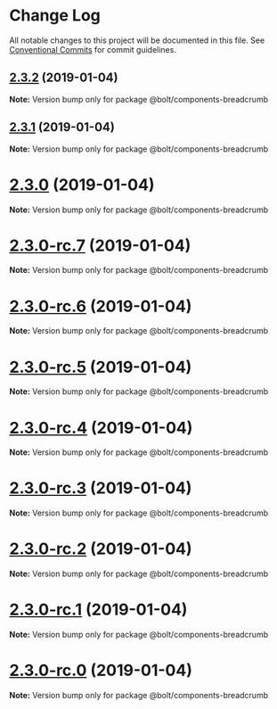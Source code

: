 # Change Log

All notable changes to this project will be documented in this file.
See [Conventional Commits](https://conventionalcommits.org) for commit guidelines.

## [2.3.2](https://github.com/bolt-design-system/bolt/tree/master/packages/components/bolt-breadcrumb/compare/v2.3.1...v2.3.2) (2019-01-04)

**Note:** Version bump only for package @bolt/components-breadcrumb





## [2.3.1](https://github.com/bolt-design-system/bolt/tree/master/packages/components/bolt-breadcrumb/compare/v2.3.0...v2.3.1) (2019-01-04)

**Note:** Version bump only for package @bolt/components-breadcrumb





# [2.3.0](https://github.com/bolt-design-system/bolt/tree/master/packages/components/bolt-breadcrumb/compare/v2.3.0-rc.7...v2.3.0) (2019-01-04)

**Note:** Version bump only for package @bolt/components-breadcrumb





# [2.3.0-rc.7](https://github.com/bolt-design-system/bolt/tree/master/packages/components/bolt-breadcrumb/compare/v2.3.0-rc.6...v2.3.0-rc.7) (2019-01-04)

**Note:** Version bump only for package @bolt/components-breadcrumb





# [2.3.0-rc.6](https://github.com/bolt-design-system/bolt/tree/master/packages/components/bolt-breadcrumb/compare/v2.3.0-rc.5...v2.3.0-rc.6) (2019-01-04)

**Note:** Version bump only for package @bolt/components-breadcrumb





# [2.3.0-rc.5](https://github.com/bolt-design-system/bolt/tree/master/packages/components/bolt-breadcrumb/compare/v2.3.0-rc.4...v2.3.0-rc.5) (2019-01-04)

**Note:** Version bump only for package @bolt/components-breadcrumb





# [2.3.0-rc.4](https://github.com/bolt-design-system/bolt/tree/master/packages/components/bolt-breadcrumb/compare/v2.3.0-rc.3...v2.3.0-rc.4) (2019-01-04)

**Note:** Version bump only for package @bolt/components-breadcrumb





# [2.3.0-rc.3](https://github.com/bolt-design-system/bolt/tree/master/packages/components/bolt-breadcrumb/compare/v2.3.0-rc.2...v2.3.0-rc.3) (2019-01-04)

**Note:** Version bump only for package @bolt/components-breadcrumb





# [2.3.0-rc.2](https://github.com/bolt-design-system/bolt/tree/master/packages/components/bolt-breadcrumb/compare/v2.3.0-rc.1...v2.3.0-rc.2) (2019-01-04)

**Note:** Version bump only for package @bolt/components-breadcrumb





# [2.3.0-rc.1](https://github.com/bolt-design-system/bolt/tree/master/packages/components/bolt-breadcrumb/compare/vv2.3.0-rc.0...v2.3.0-rc.1) (2019-01-04)

**Note:** Version bump only for package @bolt/components-breadcrumb





# [2.3.0-rc.0](https://github.com/bolt-design-system/bolt/tree/master/packages/components/bolt-breadcrumb/compare/v2.2.1...v2.3.0-rc.0) (2019-01-04)

**Note:** Version bump only for package @bolt/components-breadcrumb

